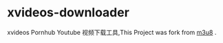 # xvideos-downloader
xvideos Pornhub Youtube 视频下载工具,This Project was fork from [m3u8](https://octolinker-demo.now.sh/oopsguy/m3u8) .

